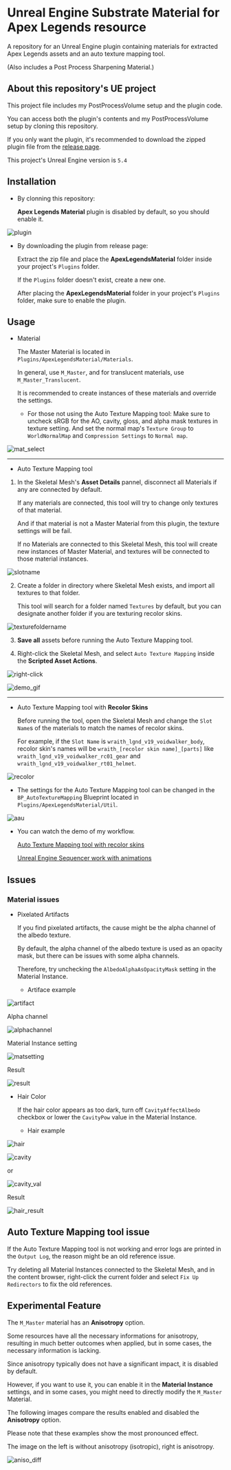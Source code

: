 
# Unreal Engine Substrate Material for Apex Legends resource

A repository for an Unreal Engine plugin containing materials for extracted Apex Legends assets and an auto texture mapping tool.

(Also includes a Post Process Sharpening Material.)

## About this repository's UE project

This project file includes my PostProcessVolume setup and the plugin code.

You can access both the plugin's contents and my PostProcessVolume setup by cloning this repository.

If you only want the plugin, it's recommended to download the zipped plugin file from the [release page](https://github.com/Mstone8370/UE-Material-for-ApexLegends-Asset/releases).

This project's Unreal Engine version is ```5.4```

## Installation

* By clonning this repository:

  **Apex Legends Material** plugin is disabled by default, so you should enable it.

![plugin](https://github.com/Mstone8370/UE-Material-for-ApexLegends-Asset/assets/43489974/6ad1df8a-db95-47dd-9fcb-291e45837f59)

* By downloading the plugin from release page:

  Extract the zip file and place the **ApexLegendsMaterial** folder inside your project's ```Plugins``` folder.

  If the ```Plugins``` folder doesn't exist, create a new one.

  After placing the **ApexLegendsMaterial** folder in your project's ```Plugins``` folder, make sure to enable the plugin.

## Usage

* Material

  The Master Material is located in ```Plugins/ApexLegendsMaterial/Materials```.

  In general, use ```M_Master```, and for translucent materials, use ```M_Master_Translucent```.

  It is recommended to create instances of these materials and override the settings.

  - For those not using the Auto Texture Mapping tool: Make sure to uncheck sRGB for the AO, cavity, gloss, and alpha mask textures in texture setting. And set the normal map's ```Texture Group``` to ```WorldNormalMap``` and ```Compression Settings``` to ```Normal map```.

![mat_select](https://github.com/Mstone8370/UE-Material-for-ApexLegends-Asset/assets/43489974/c1149d34-2aa7-4d03-accc-1f872c4fe915)

---

* Auto Texture Mapping tool

1. In the Skeletal Mesh's **Asset Details** pannel, disconnect all Materials if any are connected by default.

   If any materials are connected, this tool will try to change only textures of that material.

   And if that material is not a Master Material from this plugin, the texture settings will be fail.

   If no Materials are connected to this Skeletal Mesh, this tool will create new instances of Master Material, and textures will be connected to those material instances.

![slotname](https://github.com/Mstone8370/UE-Material-for-ApexLegends-Asset/assets/43489974/e26d26cc-2c46-4575-8382-9e0c07ed1aa3)

2. Create a folder in directory where Skeletal Mesh exists, and import all textures to that folder.

   This tool will search for a folder named ```Textures``` by default, but you can designate another folder if you are texturing recolor skins.

![texturefoldername](https://github.com/Mstone8370/UE-Material-for-ApexLegends-Asset/assets/43489974/d52d34d1-3d51-4cb2-9445-a9e3b1aa81b5)

3. **Save all** assets before running the Auto Texture Mapping tool.

4. Right-click the Skeletal Mesh, and select ```Auto Texture Mapping``` inside the **Scripted Asset Actions**.

![right-click](https://github.com/Mstone8370/UE-Material-for-ApexLegends-Asset/assets/43489974/23e92291-fe78-489c-83ee-39d6d0e8d021)

![demo_gif](https://github.com/Mstone8370/UE-Material-for-ApexLegends-Asset/assets/43489974/c9824a30-231f-4f86-96c0-5ad237994dca)

---

* Auto Texture Mapping tool with **Recolor Skins**

  Before running the tool, open the Skeletal Mesh and change the ```Slot Name```s of the materials to match the names of recolor skins.

  For example, if the ```Slot Name``` is ```wraith_lgnd_v19_voidwalker_body```, recolor skin's names will be ```wraith_[recolor skin name]_[parts]``` like ```wraith_lgnd_v19_voidwalker_rc01_gear``` and ```wraith_lgnd_v19_voidwalker_rt01_helmet```.

![recolor](https://github.com/Mstone8370/UE-Material-for-ApexLegends-Asset/assets/43489974/96de7184-26bd-40c5-8daa-a06da53c5595)

* The settings for the Auto Texture Mapping tool can be changed in the ```BP_AutoTextureMapping``` Blueprint located in ```Plugins/ApexLegendsMaterial/Util```.

![aau](https://github.com/Mstone8370/UE-Material-for-ApexLegends-Asset/assets/43489974/185bb79f-d32a-4dc5-a603-66cad21ff20e)

* You can watch the demo of my workflow.

  [Auto Texture Mapping tool with recolor skins](https://youtu.be/RVcoh0FYdR4)

  [Unreal Engine Sequencer work with animations](https://youtu.be/UpkA9dgYGuA)

## Issues

### Material issues

* Pixelated Artifacts

  If you find pixelated artifacts, the cause might be the alpha channel of the albedo texture.
  
  By default, the alpha channel of the albedo texture is used as an opacity mask, but there can be issues with some alpha channels.

  Therefore, try unchecking the ```AlbedoAlphaAsOpacityMask``` setting in the Material Instance.

  - Artiface example

![artifact](https://github.com/Mstone8370/UE-Material-for-ApexLegends-Asset/assets/43489974/757a7d05-4e38-4c2f-8fbc-efbf49eb74a6)

  Alpha channel
  
![alphachannel](https://github.com/Mstone8370/UE-Material-for-ApexLegends-Asset/assets/43489974/c1f01ef5-938a-4f02-83af-d122c2397618)

  Material Instance setting

![matsetting](https://github.com/Mstone8370/UE-Material-for-ApexLegends-Asset/assets/43489974/216d54a0-b167-43f4-99a5-7ddeb43141ad)

  Result

![result](https://github.com/Mstone8370/UE-Material-for-ApexLegends-Asset/assets/43489974/e056def3-0a06-490a-9fcb-17fa704e3056)

* Hair Color

  If the hair color appears as too dark, turn off ```CavityAffectAlbedo``` checkbox or lower the ```CavityPow``` value in the Material Instance.

  - Hair example

![hair](https://github.com/Mstone8370/UE-Material-for-ApexLegends-Asset/assets/43489974/cd517e67-cc77-47ca-a74b-f7a98e83a6e1)

![cavity](https://github.com/Mstone8370/UE-Material-for-ApexLegends-Asset/assets/43489974/cb2b18f5-74a9-4ec8-b833-97b3b2865d42)

  or

![cavity_val](https://github.com/Mstone8370/UE-Material-for-ApexLegends-Asset/assets/43489974/bcae8eeb-f033-4854-a12d-2dab2dfd12c2)

  Result

![hair_result](https://github.com/Mstone8370/UE-Material-for-ApexLegends-Asset/assets/43489974/9f5a5f6f-4d75-41da-b121-780601ec09b2)

## Auto Texture Mapping tool issue

  If the Auto Texture Mapping tool is not working and error logs are printed in the ```Output Log```, the reason might be an old reference issue.

  Try deleting all Material Instances connected to the Skeletal Mesh, and in the content browser, right-click the current folder and select ```Fix Up Redirectors``` to fix the old references.

## Experimental Feature

The ```M_Master``` material has an **Anisotropy** option.

Some resources have all the necessary informations for anisotropy, resulting in much better outcomes when applied, but in some cases, the necessary information is lacking.

Since anisotropy typically does not have a significant impact, it is disabled by default.

However, if you want to use it, you can enable it in the **Material Instance** settings, and in some cases, you might need to directly modify the ```M_Master``` Material.

The following images compare the results enabled and disabled the **Anisotropy** option.

Please note that these examples show the most pronounced effect.

The image on the left is without anisotropy (isotropic), right is anisotropy.

![aniso_diff](https://github.com/Mstone8370/UE-Material-for-ApexLegends-Asset/assets/43489974/cfdd9167-eaed-413e-9620-b305fc1c9339)


